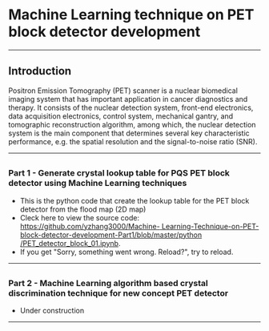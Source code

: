 # Machine Learning technique on PET block detector development
---

## Introduction

  Positron Emission Tomography (PET) scanner is a nuclear biomedical imaging 
  system that has important application in cancer diagnostics and therapy. It 
  consists of the nuclear detection system, front-end electronics, data 
  acquisition electronics, control system, mechanical gantry, and tomographic
  reconstruction algorithm, among which, the nuclear detection system is the 
  main component that determines several key characteristic performance, e.g. 
  the spatial resolution and the signal-to-noise ratio (SNR).

---

##  
### Part 1 - Generate crystal lookup table for PQS PET block detector using Machine Learning techniques

* This is the python code that create the lookup table for the PET block 
  detector from the flood map (2D map)
* Cleck here to view the source code: [https://github.com/yzhang3000/Machine-
Learning-Technique-on-PET-block-detector-development-Part1/blob/master/python
/PET_detector_block_01.ipynb](https://github.com/yzhang3000/Machine-Learning-Technique-on-PET-block-detector-development-Part1/blob/master/python/PET_detector_block_01.ipynb).
* If you get "Sorry, something went wrong. Reload?", try to reload. 

---
##  
### Part 2 - Machine Learning algorithm based crystal discrimination technique for new concept PET detector

* Under construction

---